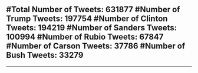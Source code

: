 #Total Number of Tweets: 631877 
#Number of Trump Tweets: 197754
#Number of Clinton Tweets: 194219
#Number of Sanders Tweets: 100994
#Number of Rubio Tweets: 67847
#Number of Carson Tweets: 37786
#Number of Bush Tweets: 33279
---
---
